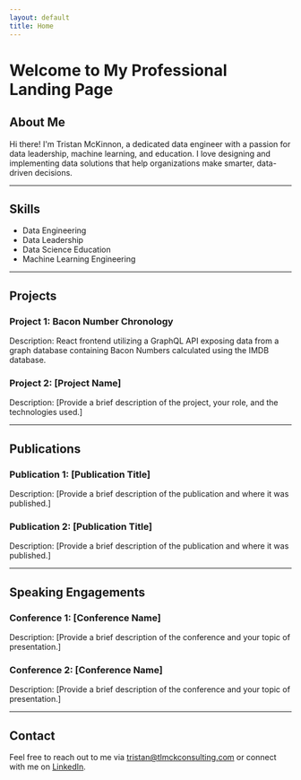 ```yaml
---
layout: default
title: Home
---
```


# Welcome to My Professional Landing Page

## About Me
Hi there! I'm Tristan McKinnon, a dedicated data engineer with a passion for data leadership, machine learning, and education. I love designing and implementing data solutions that help organizations make smarter, data-driven decisions.

---

## Skills
- Data Engineering
- Data Leadership
- Data Science Education
- Machine Learning Engineering

---

## Projects
### Project 1: Bacon Number Chronology
Description: React frontend utilizing a GraphQL API exposing data from a graph database containing Bacon Numbers calculated using the IMDB database.

### Project 2: [Project Name]
Description: [Provide a brief description of the project, your role, and the technologies used.]

---

## Publications
### Publication 1: [Publication Title]
Description: [Provide a brief description of the publication and where it was published.]

### Publication 2: [Publication Title]
Description: [Provide a brief description of the publication and where it was published.]

---

## Speaking Engagements
### Conference 1: [Conference Name]
Description: [Provide a brief description of the conference and your topic of presentation.]

### Conference 2: [Conference Name]
Description: [Provide a brief description of the conference and your topic of presentation.]

---

## Contact
Feel free to reach out to me via tristan@tlmckconsulting.com or connect with me on [LinkedIn](https://www.linkedin.com/in/tristan-mckinnon).